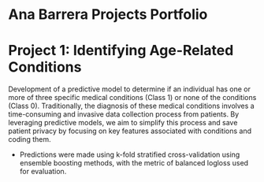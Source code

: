 # Ana Barrera Projects Portfolio

# Project 1: Identifying Age-Related Conditions
Development of a predictive model to determine if an individual has one or more of three specific medical conditions (Class 1) or none of the conditions (Class 0).
Traditionally, the diagnosis of these medical conditions involves a time-consuming and invasive data collection process from patients. By leveraging predictive models, we aim to simplify this process and save patient privacy by focusing on key features associated with conditions and coding them.
* Predictions were made using k-fold stratified cross-validation using ensemble boosting methods, with the metric of balanced logloss used for evaluation.
